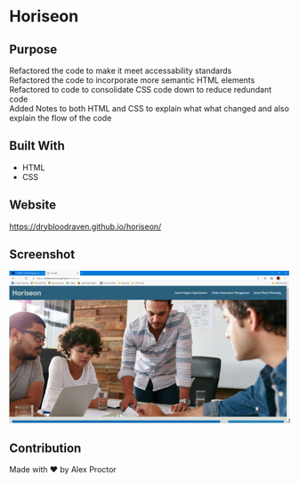 # Horiseon

## Purpose
Refactored the code to make it meet accessability standards<br />
Refactored the code to incorporate more semantic HTML elements<br />
Refactored to code to consolidate CSS code down to reduce redundant code<br />
Added Notes to both HTML and CSS to explain what what changed and also explain the flow of the code<br />

## Built With
* HTML
* CSS
 
## Website
https://drybloodraven.github.io/horiseon/

## Screenshot
![image](./assets/images/Screenshot.PNG)

## Contribution
Made with ❤️ by Alex Proctor